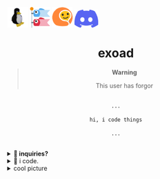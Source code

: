 <div> 
<img src="1689908066576652.gif" height=48 />
<a href="https://open.spotify.com/playlist/25rvIynJB1LPLHkhJpMyGq?si=c19fec2d74374cac"><img src="carp_flag.png" height=48 /></a>
<a href="https://www.youtube.com/@exoad"><img src="i-gif.gif" height=48 /></a>
<a href="https://discord.gg/PbJQRT9zQ8"><img src="discord-mark-blue.png" height=42/></a>
</div>
<h1 align="center">exoad</h1>


<div align="center">

> **Warning**
>
> This user has forgor

```

...

hi, i code things

...

```

</div>

<br>

<details>
<summary>
<strong>🎀 inquiries?</strong>
</summary>

if you have inquiries regarding my software, give me a forward through my discord server: [link](https://discord.gg/PbJQRT9zQ8)

</details>

<details>
<summary>
🏮 i code.
</summary>

i do stuffs in

1. Java (Swing, LibGDX, Spring, Kotlin)
2. C/C++ (0x, Boost, OpenGL, Lua, Skia)
3. Dart (Flutter)
4. JavaScript (NodeJS)
5. Haxe (OpenFL, Kha)
6. C# (MonoGame)
7. Crostini (ChromeOS Linux container interfacing)

follow through by going to the *inquiries* section

</details>

<details>
  <summary>
    cool picture
  </summary>

<div align="center">
<img src="海沿いの道.png"/>
</div>
  
</details>
